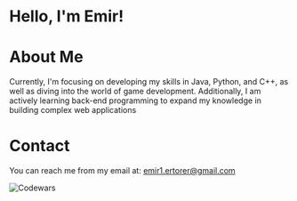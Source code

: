 # Hello, I'm Emir!

# About Me
Currently, I'm focusing on developing my skills in Java, Python, and C++, as well as diving into the world of game development.
Additionally, I am actively learning back-end programming to expand my knowledge in building complex web applications

# Contact
You can reach me from my email at: emir1.ertorer@gmail.com

![Codewars]([https://github.r2v.ch/codewars?user=USERNAME](https://www.codewars.com/users/OldOak))
